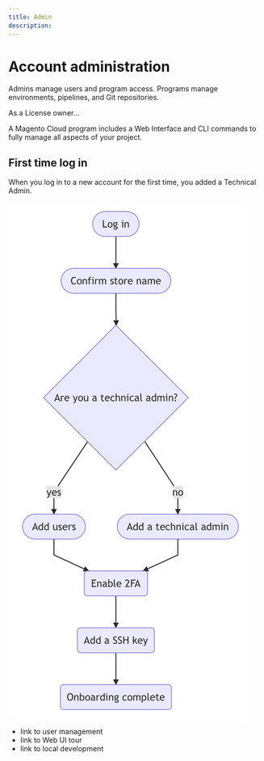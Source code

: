```yaml
---
title: Admin
description:
---
```


# Account administration

Admins manage users and program access. Programs manage environments, pipelines, and Git repositories.

As a License owner...

A Magento Cloud program includes a Web Interface and CLI commands to fully manage all aspects of your project.

## First time log in

When you log in to a new account for the first time, you added a Technical Admin.

![onboarding](../../assets/flow-onboarding.png "Login flow")

<!-- link definitions -->

- link to user management
- link to Web UI tour
- link to local development
